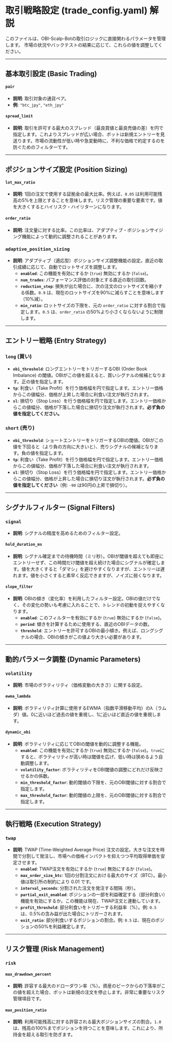 # 取引戦略設定 (trade_config.yaml) 解説

このファイルは、OBI-Scalp-Botの取引ロジックに直接関わるパラメータを管理します。
市場の状況やバックテストの結果に応じて、これらの値を調整してください。

---

## 基本取引設定 (Basic Trading)

#### `pair`
- **説明**: 取引対象の通貨ペア。
- **例**: `"btc_jpy"`, `"eth_jpy"`

#### `spread_limit`
- **説明**: 取引を許可する最大のスプレッド（最良買値と最良売値の差）を円で指定します。これよりスプレッドが広い場合、ボットは新規エントリーを見送ります。市場の流動性が低い時や急変動時に、不利な価格で約定するのを防ぐためのフィルターです。

---

## ポジションサイズ設定 (Position Sizing)

#### `lot_max_ratio`
- **説明**: 1回の注文で使用する証拠金の最大比率。例えば、`0.05` は利用可能残高の5%を上限とすることを意味します。リスク管理の重要な要素です。値を大きくするとハイリスク・ハイリターンになります。

#### `order_ratio`
- **説明**: 注文量に対する比率。この比率は、アダプティブ・ポジションサイジング機能によって動的に調整されることがあります。

### `adaptive_position_sizing`
- **説明**: アダプティブ（適応型）ポジションサイズ調整機能の設定。直近の取引成績に応じて、自動でロットサイズを調整します。
  - **`enabled`**: この機能を有効にするか (`true`) 無効にするか (`false`)。
  - **`num_trades`**: パフォーマンス評価の対象とする直近の取引回数。
  - **`reduction_step`**: 損失が出た場合に、次の注文のロットサイズを縮小する係数。`0.9` は、現在のロットサイズを90%に減らすことを意味します（10%減）。
  - **`min_ratio`**: ロットサイズの下限を、元の `order_ratio` に対する割合で指定します。`0.5` は、`order_ratio` の50%より小さくならないように制限します。

---

## エントリー戦略 (Entry Strategy)

### `long` (買い)
- **`obi_threshold`**: ロングエントリーをトリガーするOBI (Order Book Imbalance) の閾値。OBIがこの値を超えると、買いシグナルの候補となります。正の値を指定します。
- **`tp`**: 利食い（Take Profit）を行う価格幅を円で指定します。エントリー価格からこの値幅分、価格が上昇した場合に利食い注文が執行されます。
- **`sl`**: 損切り（Stop Loss）を行う価格幅を円で指定します。エントリー価格からこの値幅分、価格が下落した場合に損切り注文が執行されます。**必ず負の値を指定してください。**

### `short` (売り)
- **`obi_threshold`**: ショートエントリーをトリガーするOBIの閾値。OBIがこの値を下回ると（より負の方向に大きいと）、売りシグナルの候補となります。負の値を指定します。
- **`tp`**: 利食い（Take Profit）を行う価格幅を円で指定します。エントリー価格からこの値幅分、価格が下落した場合に利食い注文が執行されます。
- **`sl`**: 損切り（Stop Loss）を行う価格幅を円で指定します。エントリー価格からこの値幅分、価格が上昇した場合に損切り注文が執行されます。**必ず負の値を指定してください**（例: `-90` は90円の上昇で損切り）。

---

## シグナルフィルター (Signal Filters)

### `signal`
- **説明**: シグナルの精度を高めるためのフィルター設定。

#### `hold_duration_ms`
- **説明**: シグナル確定までの待機時間（ミリ秒）。OBIが閾値を超えても即座にエントリーせず、この時間だけ閾値を超え続けた場合にシグナルが確定します。値を大きくすると「ダマシ」を避けやすくなりますが、エントリーは遅れます。値を小さくすると素早く反応できますが、ノイズに弱くなります。

#### `slope_filter`
- **説明**: OBIの傾き（変化率）を利用したフィルター設定。OBIの値だけでなく、その変化の勢いも考慮に入れることで、トレンドの初動を捉えやすくなります。
  - **`enabled`**: このフィルターを有効にするか (`true`) 無効にするか (`false`)。
  - **`period`**: 傾きを計算するために使用する、直近のOBIデータの数。
  - **`threshold`**: エントリーを許可するOBIの最小傾き。例えば、ロングシグナルの場合、OBIの傾きがこの値より大きい必要があります。

---

## 動的パラメータ調整 (Dynamic Parameters)

### `volatility`
- **説明**: 市場のボラティリティ（価格変動の大きさ）に関する設定。

#### `ewma_lambda`
- **説明**: ボラティリティ計算に使用するEWMA（指数平滑移動平均）のλ（ラムダ）値。0に近いほど過去の値を重視し、1に近いほど直近の値を重視します。

#### `dynamic_obi`
- **説明**: ボラティリティに応じてOBIの閾値を動的に調整する機能。
  - **`enabled`**: この機能を有効にするか (`true`) 無効にするか (`false`)。`true`にすると、ボラティリティが高い時は閾値を広げ、低い時は狭めるよう自動調整します。
  - **`volatility_factor`**: ボラティリティをOBI閾値の調整にどれだけ反映させるかの係数。
  - **`min_threshold_factor`**: 動的閾値の下限を、元のOBI閾値に対する割合で指定します。
  - **`max_threshold_factor`**: 動的閾値の上限を、元のOBI閾値に対する割合で指定します。

---

## 執行戦略 (Execution Strategy)

### `twap`
- **説明**: TWAP (Time-Weighted Average Price) 注文の設定。大きな注文を時間で分割して発注し、市場への価格インパクトを抑えつつ平均取得単価を安定させます。
  - **`enabled`**: TWAP注文を有効にするか (`true`) 無効にするか (`false`)。
  - **`max_order_size_btc`**: 1回の分割注文における最大のサイズ（BTC）。最小値は取引所の制約により 0.01 です。
  - **`interval_seconds`**: 分割された注文を発注する間隔（秒）。
  - **`partial_exit_enabled`**: ポジションの一部を利益確定する（部分利食い）機能を有効にするか。この機能は現在、TWAP注文と連動しています。
  - **`profit_threshold`**: 部分利食いをトリガーする利益率（%）。例: `0.5` は、0.5%の含み益が出た場合にトリガーされます。
  - **`exit_ratio`**: 部分利食いするポジションの割合。例: `0.5` は、現在のポジションの50%を利益確定します。

---

## リスク管理 (Risk Management)

### `risk`

#### `max_drawdown_percent`
- **説明**: 許容する最大のドローダウン率（%）。資産のピークからの下落率がこの値を超えた場合、ボットは新規の注文を停止します。非常に重要なリスク管理項目です。

#### `max_position_ratio`
- **説明**: 利用可能残高に対する許容される最大ポジションサイズの割合。`1.0` は、残高の100%までポジションを持つことを意味します。これにより、所持金を超える取引を防ぎます。